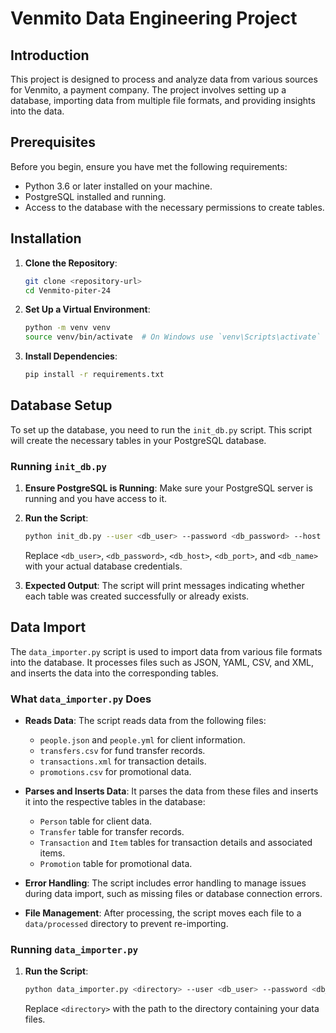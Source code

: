 # Venmito Data Engineering Project

## Introduction

This project is designed to process and analyze data from various sources for Venmito, a payment company. The project involves setting up a database, importing data from multiple file formats, and providing insights into the data.

## Prerequisites

Before you begin, ensure you have met the following requirements:

- Python 3.6 or later installed on your machine.
- PostgreSQL installed and running.
- Access to the database with the necessary permissions to create tables.

## Installation

1. **Clone the Repository**:
   ```bash
   git clone <repository-url>
   cd Venmito-piter-24
   ```

2. **Set Up a Virtual Environment**:
   ```bash
   python -m venv venv
   source venv/bin/activate  # On Windows use `venv\Scripts\activate`
   ```

3. **Install Dependencies**:
   ```bash
   pip install -r requirements.txt
   ```

## Database Setup

To set up the database, you need to run the `init_db.py` script. This script will create the necessary tables in your PostgreSQL database.

### Running `init_db.py`

1. **Ensure PostgreSQL is Running**: Make sure your PostgreSQL server is running and you have access to it.

2. **Run the Script**:
   ```bash
   python init_db.py --user <db_user> --password <db_password> --host <db_host> --port <db_port> --db <db_name>
   ```

   Replace `<db_user>`, `<db_password>`, `<db_host>`, `<db_port>`, and `<db_name>` with your actual database credentials.

3. **Expected Output**: The script will print messages indicating whether each table was created successfully or already exists.

## Data Import

The `data_importer.py` script is used to import data from various file formats into the database. It processes files such as JSON, YAML, CSV, and XML, and inserts the data into the corresponding tables.

### What `data_importer.py` Does

- **Reads Data**: The script reads data from the following files:
  - `people.json` and `people.yml` for client information.
  - `transfers.csv` for fund transfer records.
  - `transactions.xml` for transaction details.
  - `promotions.csv` for promotional data.

- **Parses and Inserts Data**: It parses the data from these files and inserts it into the respective tables in the database:
  - `Person` table for client data.
  - `Transfer` table for transfer records.
  - `Transaction` and `Item` tables for transaction details and associated items.
  - `Promotion` table for promotional data.

- **Error Handling**: The script includes error handling to manage issues during data import, such as missing files or database connection errors.

- **File Management**: After processing, the script moves each file to a `data/processed` directory to prevent re-importing.

### Running `data_importer.py`

1. **Run the Script**:
   ```bash
   python data_importer.py <directory> --user <db_user> --password <db_password> --host <db_host> --port <db_port> --db <db_name>
   ```

   Replace `<directory>` with the path to the directory containing your data files.

